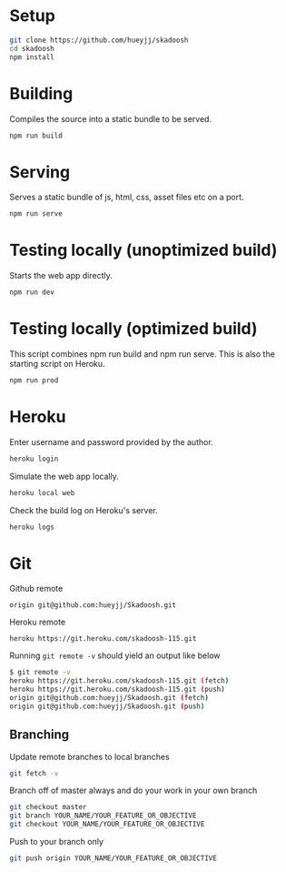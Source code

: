 # Setup
```sh
git clone https://github.com/hueyjj/skadoosh
cd skadoosh
npm install
```

# Building
Compiles the source into a static bundle to be served.
```sh
npm run build
```

# Serving
Serves a static bundle of js, html, css, asset files etc on a port.
```sh
npm run serve
```

# Testing locally (unoptimized build)
Starts the web app directly.
```sh
npm run dev
```

# Testing locally (optimized build)
This script combines npm run build and npm run serve. This is also the starting script on Heroku.
```sh
npm run prod
```

# Heroku
Enter username and password provided by the author.
```sh
heroku login
```

Simulate the web app locally.
```sh
heroku local web
```

Check the build log on Heroku's server.
```sh
heroku logs
```

# Git
Github remote
```
origin git@github.com:hueyjj/Skadoosh.git
```

Heroku remote
```
heroku https://git.heroku.com/skadoosh-115.git
```

Running `git remote -v` should yield an output like below
```sh
$ git remote -v
heroku https://git.heroku.com/skadoosh-115.git (fetch)
heroku https://git.heroku.com/skadoosh-115.git (push)
origin git@github.com:hueyjj/Skadoosh.git (fetch)
origin git@github.com:hueyjj/Skadoosh.git (push)
```

## Branching
Update remote branches to local branches
```sh
git fetch -v
```
Branch off of master always and do your work in your own branch
```sh
git checkout master
git branch YOUR_NAME/YOUR_FEATURE_OR_OBJECTIVE
git checkout YOUR_NAME/YOUR_FEATURE_OR_OBJECTIVE
```

Push to your branch only
```sh
git push origin YOUR_NAME/YOUR_FEATURE_OR_OBJECTIVE
```
